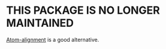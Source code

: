 # THIS PACKAGE IS NO LONGER MAINTAINED

[Atom-alignment](https://atom.io/packages/atom-alignment) is a good alternative.
